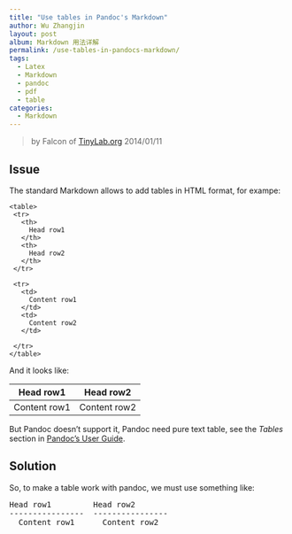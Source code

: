 ```yaml
---
title: "Use tables in Pandoc's Markdown"
author: Wu Zhangjin
layout: post
album: Markdown 用法详解
permalink: /use-tables-in-pandocs-markdown/
tags:
  - Latex
  - Markdown
  - pandoc
  - pdf
  - table
categories:
  - Markdown
---
```


> by Falcon of [TinyLab.org][2]
> 2014/01/11

## Issue

The standard Markdown allows to add tables in HTML format, for exampe:

    <table>
     <tr>
       <th>
         Head row1
       </th>
       <th>
         Head row2
       </th>
     </tr>
   
     <tr>
       <td>
         Content row1
       </td>
       <td>
         Content row2
       </td>
   
     </tr>
    </table>

And it looks like:

  Head row1    | Head row2
  -------------|-------------
  Content row1 | Content row2

But Pandoc doesn&#8217;t support it, Pandoc need pure text table, see the *Tables* section in [Pandoc&#8217;s User Guide][3].

## Solution

So, to make a table work with pandoc, we must use something like:

<pre>Head row1         Head row2
----------------  ----------------
  Content row1      Content row2
</pre>





 [2]: http://tinylab.org
 [3]: http://johnmacfarlane.net/pandoc/README.html
